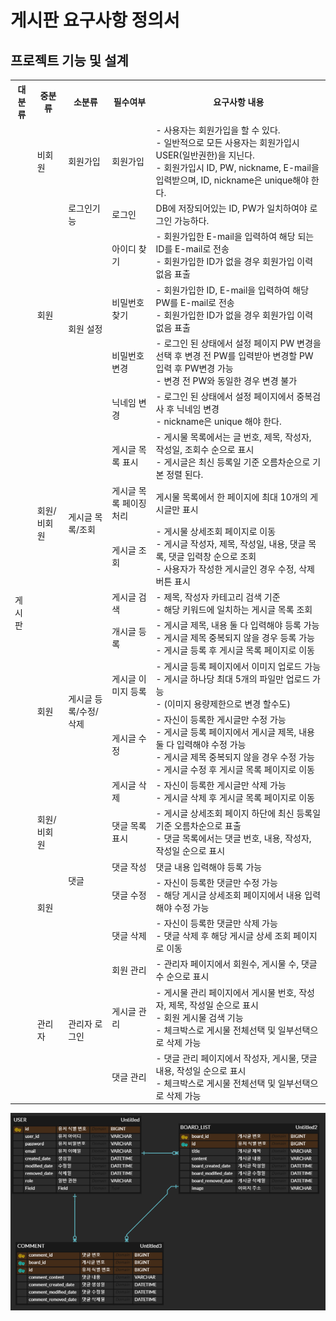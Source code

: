 # 게시판 요구사항 정의서

## 프로젝트 기능 및 설계

<body>
    <table>
        <tr>
            <th> <strong>대분류</strong> </th>
            <th> <strong>중분류</strong> </th>
            <th> <strong>소분류</strong> </th>
            <th> <strong>필수여부</strong> </th>
            <th> <strong>요구사항 내용</strong> </th>
        </tr>
        <tr>
            <td rowspan="21">게시판</td>
            <td>비회원</td>
            <td>회원가입</td>
            <td>회원가입</td>
            <td>- 사용자는 회원가입을 할 수 있다.<br />
                - 일반적으로 모든 사용자는 회원가입시 USER(일반권한)을 지닌다.<br />
                - 회원가입시 ID, PW, nickname, E-mail을 입력받으며, ID, nickname은 unique해야 한다.<br /></td>
        </tr>
        <tr>
            <td rowspan="5">회원</td>
            <td>로그인기능</td>
            <td>로그인</td>
            <td>DB에 저장되어있는 ID, PW가 일치하여야 로그인 가능하다.</td>
        </tr>
        <tr>
            <td rowspan="4">회원 설정</td>
            <td>아이디 찾기</td>
            <td>- 회원가입한 E-mail을 입력하여 해당 되는 ID를 E-mail로
                전송<br />- 회원가입한 ID가 없을 경우 회원가입 이력 없음 표출<br /></td>
        </tr>
        <tr>
            <td>비밀번호 찾기</td>
            <td>- 회원가입한 ID, E-mail을 입력하여 해당 PW를
                E-mail로 전송<br />- 회원가입한 ID가 없을 경우 회원가입 이력 없음 표출<br /></td>
        </tr>
        <tr>
            <td>비밀번호 변경</td>
            <td>- 로그인 된 상태에서 설정 페이지 PW 변경을 선택 후 변경 전 PW를 입력받아 변경할 PW입력 후 PW변경 가능<br />
                - 변경 전 PW와 동일한 경우 변경 불가<br /></td>
        </tr>
        <tr>
            <td>닉네임 변경</td>
            <td>- 로그인 된 상태에서 설정 페이지에서 중복검사 후 닉네임 변경<br />
                - nickname은 unique 해야 한다.<br /></td>
        </tr>
        <tr>
            <td rowspan="4">회원/비회원</td>
            <td rowspan="4">게시글 목록/조회</td>
            <td>게시글 목록 표시</td>
            <td>- 게시물 목록에서는 글 번호, 제목, 작성자, 작성일, 조회수 순으로 표시<br />- 게시글은 최신 등록일 기준 오름차순으로 기본 정렬 된다.<br /></td>
        </tr>
        <tr>
            <td>게시글 목록 페이징 처리</td>
            <td>게시물 목록에서 한 페이지에 최대 10개의 게시글만 표시</td>
        </tr>
        <tr>
            <td>게시글 조회</td>
            <td>- 게시물 상세조회 페이지로 이동<br />
                - 게시글 작성자, 제목, 작성일, 내용, 댓글 목록, 댓글 입력창 순으로 조회<br />
                - 사용자가 작성한 게시글인 경우 수정, 삭제 버튼 표시<br /></td>
        </tr>
        <tr>
            <td>게시글 검색</td>
            <td>- 제목, 작성자 카테고리 검색 기준<br />
                - 해당 키워드에 일치하는 게시글 목록 조회<br /></td>
        </tr>
        <tr>
            <td rowspan="4">회원</td>
            <td rowspan="4">게시글 등록/수정/삭제</td>
            <td>개시글 등록</td>
            <td>- 게시글 제목, 내용 둘 다 입력해야 등록 가능<br />
                - 게시글 제목 중복되지 않을 경우 등록 가능<br />
                - 게시글 등록 후 게시글 목록 페이지로 이동<br /></td>
        </tr>
        <tr>
            <td>게시글 이미지 등록</td>
            <td>- 게시글 등록 페이지에서 이미지 업로드 가능<br />
                - 게시글 하나당 최대 5개의 파일만 업로드 가능<br />- (이미지 용량제한으로 변경 할수도)<br /></td>
        </tr>
        <tr>
            <td>게시글 수정</td>
            <td>- 자신이 등록한 게시글만 수정 가능<br />
                - 게시글 등록 페이지에서 게시글 제목, 내용 둘 다 입력해야 수정 가능<br />- 게시글 제목 중복되지 않을 경우 수정 가능<br />- 게시글 수정 후 게시글 목록 페이지로
                이동<br /></td>
        </tr>
        <tr>
            <td>게시글 삭제</td>
            <td>- 자신이 등록한 게시글만 삭제 가능<br />
                - 게시글 삭제 후 게시글 목록 페이지로 이동<br /></td>
        </tr>
        <tr>
            <td>회원/비회원</td>
            <td rowspan="4">댓글</td>
            <td>댓글 목록 표시</td>
            <td>- 게시글 상세조회 페이지 하단에 최신 등록일 기준 오름차순으로 표출<br />
                - 댓글 목록에서는 댓글 번호, 내용, 작성자, 작성일 순으로 표시<br /></td>
        </tr>
        <tr>
            <td rowspan="3">회원</td>
            <td>댓글 작성</td>
            <td>댓글 내용 입력해야 등록 가능</td>
        </tr>
        <tr>
            <td>댓글 수정</td>
            <td>- 자신이 등록한 댓글만 수정 가능<br />
                - 해당 게시글 상세조회 페이지에서 내용 입력해야 수정 가능<br /></td>
        </tr>
        <tr>
            <td>댓글 삭제</td>
            <td>- 자신이 등록한 댓글만 삭제 가능<br />
                - 댓글 삭제 후 해당 게시글 상세 조회 페이지로 이동<br /></td>
        </tr>
        <tr>
            <td rowspan="3">관리자</td>
            <td rowspan="3">관리자 로그인</td>
            <td>회원 관리</td>
            <td>- 관리자 페이지에서 회원수, 게시물 수, 댓글 수 순으로 표시
            </td>
        </tr>
        <tr>
            <td>게시글 관리</td>
            <td>- 게시물 관리 페이지에서 게시물 번호, 작성자, 제목, 작성일 순으로 표시<br />
                - 회원 게시물 검색 기능<br />
                - 체크박스로 게시물 전체선택 및 일부선택으로 삭제 가능<br /></td>
        </tr>
        <tr>
            <td>댓글 관리</td>
            <td>- 댓글 관리 페이지에서 작성자, 게시물, 댓글 내용, 작성일 순으로 표시<br />
                - 체크박스로 게시물 전체선택 및 일부선택으로 삭제 가능<br /></td>
        </tr>
    </table>


<img src = "doc/img/NoticeBoardERD.png">

</body>
